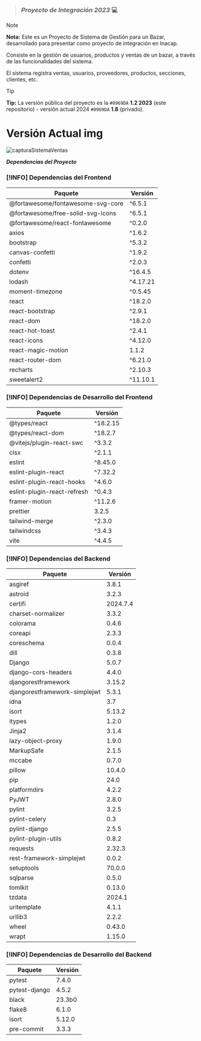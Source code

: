> ### ***Proyecto de Integración 2023*** 💻

> [!NOTE]
> **Nota:** Este es un Proyecto de Sistema de Gestión para un Bazar, desarrollado para presentar como proyecto de integración en Inacap.
> 
> Consiste en la gestión de usuarios, productos y ventas de un bazar, a través de las funcionalidades del sistema.
> 
> El sistema registra ventas, usuarios, proveedores, productos, secciones, clientes, etc.

> [!TIP]
> **Tip:** La versión pública del proyecto es la `#0969DA` **1.2 2023** (este repositorio) - versión actual 2024 `#0969DA` **1.8** (privado).

# Versión Actual img 
![capturaSistemaVentas](https://github.com/user-attachments/assets/a21a5f93-e77a-4c0b-8821-e4a7457db28d)

***Dependencias del Proyecto***

### [!INFO] Dependencias del Frontend

| Paquete                           | Versión  |
| --------------------------------- | -------- |
| @fortawesome/fontawesome-svg-core | ^6.5.1   |
| @fortawesome/free-solid-svg-icons | ^6.5.1   |
| @fortawesome/react-fontawesome    | ^0.2.0   |
| axios                             | ^1.6.2   |
| bootstrap                         | ^5.3.2   |
| canvas-confetti                   | ^1.9.2   |
| confetti                          | ^2.0.3   |
| dotenv                            | ^16.4.5  |
| lodash                            | ^4.17.21 |
| moment-timezone                   | ^0.5.45  |
| react                             | ^18.2.0  |
| react-bootstrap                   | ^2.9.1   |
| react-dom                         | ^18.2.0  |
| react-hot-toast                   | ^2.4.1   |
| react-icons                       | ^4.12.0  |
| react-magic-motion                | 1.1.2    |
| react-router-dom                  | ^6.21.0  |
| recharts                          | ^2.10.3  |
| sweetalert2                       | ^11.10.1 |

### [!INFO] Dependencias de Desarrollo del Frontend

| Paquete                        | Versión  |
| ------------------------------ | -------- |
| @types/react                   | ^18.2.15 |
| @types/react-dom               | ^18.2.7  |
| @vitejs/plugin-react-swc       | ^3.3.2   |
| clsx                           | ^2.1.1   |
| eslint                         | ^8.45.0  |
| eslint-plugin-react            | ^7.32.2  |
| eslint-plugin-react-hooks      | ^4.6.0   |
| eslint-plugin-react-refresh    | ^0.4.3   |
| framer-motion                  | ^11.2.6  |
| prettier                       | 3.2.5    |
| tailwind-merge                 | ^2.3.0   |
| tailwindcss                    | ^3.4.3   |
| vite                           | ^4.4.5   |

### [!INFO] Dependencias del Backend

| Paquete                        | Versión  |
| ------------------------------ | -------- |
| asgiref                        | 3.8.1    |
| astroid                        | 3.2.3    |
| certifi                        | 2024.7.4 |
| charset-normalizer             | 3.3.2    |
| colorama                       | 0.4.6    |
| coreapi                        | 2.3.3    |
| coreschema                     | 0.0.4    |
| dill                           | 0.3.8    |
| Django                         | 5.0.7    |
| django-cors-headers            | 4.4.0    |
| djangorestframework            | 3.15.2   |
| djangorestframework-simplejwt  | 5.3.1    |
| idna                           | 3.7      |
| isort                          | 5.13.2   |
| itypes                         | 1.2.0    |
| Jinja2                         | 3.1.4    |
| lazy-object-proxy              | 1.9.0    |
| MarkupSafe                     | 2.1.5    |
| mccabe                         | 0.7.0    |
| pillow                         | 10.4.0   |
| pip                            | 24.0     |
| platformdirs                   | 4.2.2    |
| PyJWT                          | 2.8.0    |
| pylint                         | 3.2.5    |
| pylint-celery                  | 0.3      |
| pylint-django                  | 2.5.5    |
| pylint-plugin-utils            | 0.8.2    |
| requests                       | 2.32.3   |
| rest-framework-simplejwt       | 0.0.2    |
| setuptools                     | 70.0.0   |
| sqlparse                       | 0.5.0    |
| tomlkit                        | 0.13.0   |
| tzdata                         | 2024.1   |
| uritemplate                    | 4.1.1    |
| urllib3                        | 2.2.2    |
| wheel                          | 0.43.0   |
| wrapt                          | 1.15.0   |

### [!INFO] Dependencias de Desarrollo del Backend

| Paquete                  | Versión  |
| ------------------------ | -------- |
| pytest                   | 7.4.0    |
| pytest-django            | 4.5.2    |
| black                    | 23.3b0   |
| flake8                   | 6.1.0    |
| isort                    | 5.12.0   |
| pre-commit               | 3.3.3    |



